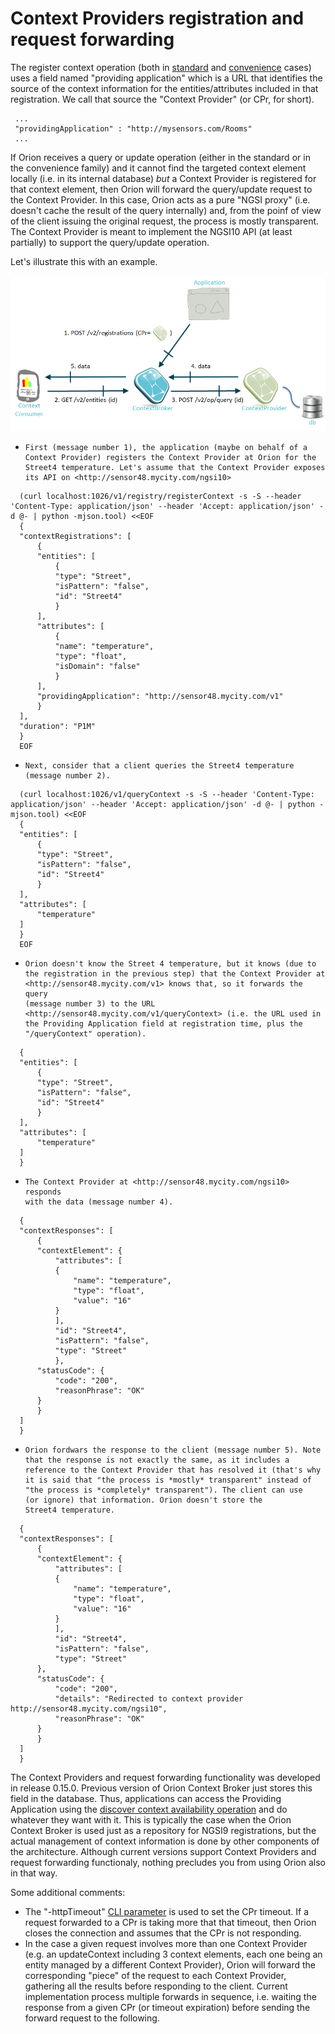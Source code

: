 # Context Providers registration and request forwarding

The register context operation (both in
[standard](#Register_Context_operation "wikilink") and
[convenience](#Convenience_Register_Context "wikilink") cases) uses a
field named "providing application" which is a URL that identifies the
source of the context information for the entities/attributes included
in that registration. We call that source the "Context Provider" (or
CPr, for short).

     ...                                                                           
     "providingApplication" : "http://mysensors.com/Rooms"
     ...                                                                           
  
If Orion receives a query or update operation (either in the standard or
in the convenience family) and it cannot find the targeted context
element locally (i.e. in its internal database) *but* a Context Provider
is registered for that context element, then Orion will forward the
query/update request to the Context Provider. In this case, Orion acts
as a pure "NGSI proxy" (i.e. doesn't cache the result of the query
internally) and, from the poinf of view of the client issuing the
original request, the process is mostly transparent. The Context
Provider is meant to implement the NGSI10 API (at least partially) to
support the query/update operation.

Let's illustrate this with an example.

![](QueryContextWithContextProvider.png "QueryContextWithContextProvider.png")


-     First (message number 1), the application (maybe on behalf of a
      Context Provider) registers the Context Provider at Orion for the
      Street4 temperature. Let's assume that the Context Provider exposes
      its API on <http://sensor48.mycity.com/ngsi10>
<!-- -->

      (curl localhost:1026/v1/registry/registerContext -s -S --header 'Content-Type: application/json' --header 'Accept: application/json' -d @- | python -mjson.tool) <<EOF
      {
	  "contextRegistrations": [
	      {
		  "entities": [
		      {
			  "type": "Street",
			  "isPattern": "false",
			  "id": "Street4"
		      }
		  ],
		  "attributes": [
		      {
			  "name": "temperature",
			  "type": "float",
			  "isDomain": "false"
		      }
		  ],
		  "providingApplication": "http://sensor48.mycity.com/v1"
	      }
	  ],
	  "duration": "P1M"
      }
      EOF
      
-     Next, consider that a client queries the Street4 temperature
      (message number 2).
      
<!-- -->
    
      (curl localhost:1026/v1/queryContext -s -S --header 'Content-Type: application/json' --header 'Accept: application/json' -d @- | python -mjson.tool) <<EOF
      {
	  "entities": [
	      {
		  "type": "Street",
		  "isPattern": "false",
		  "id": "Street4"
	      }
	  ],
	  "attributes": [
	      "temperature"
	  ]
      }
      EOF



-     Orion doesn't know the Street 4 temperature, but it knows (due to
      the registration in the previous step) that the Context Provider at
      <http://sensor48.mycity.com/v1> knows that, so it forwards the query
      (message number 3) to the URL
      <http://sensor48.mycity.com/v1/queryContext> (i.e. the URL used in
      the Providing Application field at registration time, plus the
      "/queryContext" operation).


<!-- -->
      {
	  "entities": [
	      {
		  "type": "Street",
		  "isPattern": "false",
		  "id": "Street4"
	      }
	  ],
	  "attributes": [
	      "temperature"
	  ]
      }



-     The Context Provider at <http://sensor48.mycity.com/ngsi10> responds
      with the data (message number 4).

<!-- -->
      {
	  "contextResponses": [
	      {
		  "contextElement": {
		      "attributes": [
			  {
			      "name": "temperature",
			      "type": "float",
			      "value": "16"
			  }
		      ],
		      "id": "Street4",
		      "isPattern": "false",
		      "type": "Street"
		      },
		  "statusCode": {
		      "code": "200",
		      "reasonPhrase": "OK"
		  }
	      }
	  ]
      }


-     Orion fordwars the response to the client (message number 5). Note
      that the response is not exactly the same, as it includes a
      reference to the Context Provider that has resolved it (that's why
      it is said that "the process is *mostly* transparent" instead of
      "the process is *completely* transparent"). The client can use
      (or ignore) that information. Orion doesn't store the
      Street4 temperature.
 
<!-- --> 
      {
	  "contextResponses": [
	      {
		  "contextElement": {
		      "attributes": [
			  {
			      "name": "temperature",
			      "type": "float",
			      "value": "16"
			  }
		      ],
		      "id": "Street4",
		      "isPattern": "false",
		      "type": "Street"
		  },
		  "statusCode": {
		      "code": "200",
		      "details": "Redirected to context provider http://sensor48.mycity.com/ngsi10",
		      "reasonPhrase": "OK"
		  }
	      }
	  ]
      }
  
The Context Providers and request forwarding functionality was developed
in release 0.15.0. Previous version
of Orion Context Broker just stores this field in the database. Thus,
applications can access the Providing Application using the [discover
context availability
operation](#Discover_Context_Availability_operation "wikilink") and do
whatever they want with it. This is typically the case when the Orion
Context Broker is used just as a repository for NGSI9 registrations, but
the actual management of context information is done by other components
of the architecture. Although current versions support Context Providers
and request forwarding functionaly, nothing precludes you from using
Orion also in that way.

Some additional comments:

-   The "-httpTimeout"
    [CLI
    parameter](Publish/Subscribe_Broker_-_Orion_Context_Broker_-_Installation_and_Administration_Guide#Command_line_options "wikilink")
    is used to set the CPr timeout. If a request forwarded to a CPr is
    taking more that that timeout, then Orion closes the connection and
    assumes that the CPr is not responding.
-   In the case a given
    request involves more than one Context Provider (e.g. an
    updateContext including 3 context elements, each one being an entity
    managed by a different Context Provider), Orion will forward the
    corresponding "piece" of the request to each Context Provider,
    gathering all the results before responding to the client. Current
    implementation process multiple forwards in sequence, i.e. waiting
    the response from a given CPr (or timeout expiration) before sending
    the forward request to the following.
